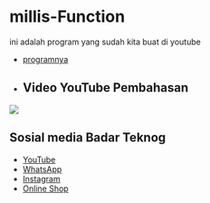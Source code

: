 # millis-Function 
ini adalah program yang sudah kita buat di youtube 
- [programnya](https://github.com/BadarTeknog/Arduino-Function/blob/main/for-function/for-running/for_running.ino) 
- ## Video YouTube Pembahasan
[![](https://img.youtube.com/vi/FJvyZRN6l0E&t=60s/0.jpg)](https://youtu.be/FJvyZRN6l0E&t=60s
)


## Sosial media Badar Teknog

- [YouTube](https://youtube.com/badarteknog)
- [WhatsApp](https://chat.whatsapp.com/I6U3KmrqnQfKv9JLi29ZmO)
- [Instagram](https://instagram.com/badarteknog)
- [Online Shop](https://shopee.co.id/badar_teknog)
